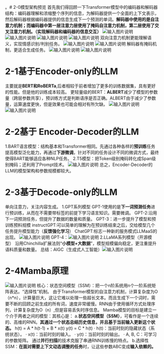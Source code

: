。# 2-0模型架构预览
首先我们得回顾一下Transformer模型中的编码器和解码器结构：编码器理解和浓缩整个序列的信息，为解码器提供一个全面的上下文表示，然后解码器根据编码器提供的信息生成下一个预测的单词。**解码器中使用的是自注意力机制；而编码器中第一层注意力层使用了掩码自注意力机制，第二层使用了交叉注意力机制。（实现解码器和编码器的信息交互）**
![输入图片说明](/imgs/2025-10-12/q2Ns6avpucUuJ90y.png)
![输入图片说明](/imgs/2025-10-12/0wSv4cn8XewJvfWA.png)
![输入图片说明](/imgs/2025-10-12/DA6obUewmSQAxuAc.png)
![输入图片说明](/imgs/2025-10-12/fP9L6uRZ6T9555Sn.png)
双向注意力机制更能理解语义，实现情感识别/判别任务。
![输入图片说明](/imgs/2025-10-12/FBdc65qCADjYKuC6.png)
![输入图片说明](/imgs/2025-10-12/zSVkOhoOKYW2Uaag.png)
解码器有掩码机制，更适合生成任务。
![输入图片说明](/imgs/2025-10-12/0vhIz0ygnVbONn0D.png)
![输入图片说明](/imgs/2025-10-12/gUzlS7qreJLK0lnc.png)
# 2-1基于Encoder-only的LLM
主要就是**BERT和RoBERTa**,后者相较于前者增加了更多的训练数据集，具有更好的性能。但是他的训练成本较高。
更轻量级的BERT：**ALBERT**减少了模型的参数量（跨层参数共享），预训练方式是判断语序是否正确。ALBERT由于减少了参数量，运算速度更快，但是效果也可能会相对有所欠缺。
![输入图片说明](/imgs/2025-10-12/VupDaOsSLYsHe1cw.png)
![输入图片说明](/imgs/2025-10-12/hOyfNJZ08MYGLYNc.png)
# 2-2基于 Encoder-Decoder的LLM
1.BART语言模型：结构基本和Transformer相同。先通过各种各样的**预训练**任务提高模型泛化能力，再通过**下游微调**，针对不同的任务设计不同的微调方式，最终使得BART能够适应各种NLP任务。
2.T5模型：把Token级别掩码转化成Span级别掩码；还利用了Prompt技术。
![输入图片说明](/imgs/2025-10-12/KrcSVNgw9dKGc4FK.png)
总之，Encoder-Decoder的LLM的模型架构和参数规模都较大。
# 2-3基于Decode-only的LLM
单向注意力，关注内容生成。
1.GPT系列模型
GPT-1使用的是**下一词预测任务**进行预训练，从而在不需要带标签的前提下学习语言知识。需要微调。
GPT-2:沿用下一词预测任务，但提升了数据的数量和质量。
GPT-3：进一步提升了模型和预训练预料规模
instructGPT:可以简单的理解为在预训练结束之后，交给模型几个任务提升模型能力（**反馈强化学习**）
ChatGPT:标志一种新的服务模式LLMaaS的出现。
![输入图片说明](/imgs/2025-10-12/UBokRdVKpY2gYPNX.png)
GPT-4：![输入图片说明](/imgs/2025-10-12/x0RisJmIWa0Kvj7q.png)
2.LLaMA系列模型（开源模型）
沿用Chinchilla扩展法则“**小模型+大数据**”，模型规模偏向稳定，更注重提升语料质量和数量。
总结：AIGC（生成式人工智能）![输入图片说明](/imgs/2025-10-12/J76VRFUSpGnMhIQz.png)
# 2-4Mamba原理
![输入图片说明](/imgs/2025-10-12/goDdn0nzdlxRZbEV.png)
核心：状态空间模型（SSM）：把一个n阶系统用n个一阶系统矩阵表达。“选择性”机制。
由于Transformer模型的自注意力机制，计算复杂度为O（n*n），计算量巨大，这让它难以处理一些超长文本。而且生成下一个词时，需要不断的回顾之前生成的所有词，速度非常缓慢。RNN由于使用循环方式处理序列，计算复杂度为O（n）,但是容易丢失时序信息。
Mamba模型的目标是建立一个介于两者之间的模型：其核心是：
a.**状态空间模型（SSM）**，可看作是一个连续的、高维的RNN。**其通过一个状态总结历史信息，并且基于当前输入更新这个状态。**
h(t) = A * h(t-1) + B * x(t)
y(t) = C * h(t)
· h(t)：当前时刻的隐藏状态（系统状态）。
· x(t)：当前时刻的输入。
· y(t)：当前时刻的输出。
· A, B, C：可学习的参数矩阵。
通过**并行扫描**的技术克服了串通RNN训练慢的特点。
b.选择性SSM：**在面对需要上下文动态调整的任务**时，让这些参数ABC变成**输入依赖的。**



<!--stackedit_data:
eyJoaXN0b3J5IjpbODk1NTA5NjQ5LDIwODgxNTIyMTVdfQ==
-->